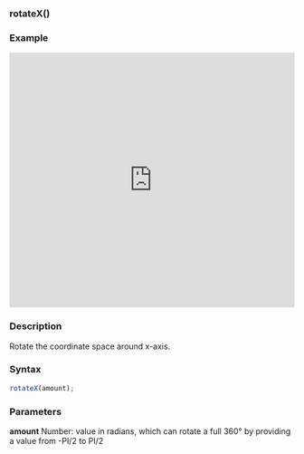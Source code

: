 ### rotateX()

### Example

<iframe width="100%" height="450px" src="https://shaderpark.netlify.com/sculpture/-Ljgp-Y6mjF6f6joRcul?example=true&embed=true" frameborder="0"></iframe>

### Description
Rotate the coordinate space around x-axis.

### Syntax
```js
rotateX(amount);
```
### Parameters
**amount** Number: value in radians, which can rotate a full 360° by providing a value from -PI/2 to PI/2